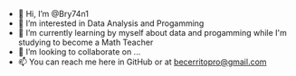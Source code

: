 - 👋 Hi, I’m @Bry74n1
- 👀 I’m interested in Data Analysis and Progamming
- 🌱 I’m currently learning by myself about data and progamming while I'm studying to become a Math Teacher
- 💞️ I’m looking to collaborate on ...
- 📫 You can reach me here in GitHub or at becerritopro@gmail.com

<!---
Bry74n1/Bry74n1 is a ✨ special ✨ repository because its `README.md` (this file) appears on your GitHub profile.
You can click the Preview link to take a look at your changes.
--->
